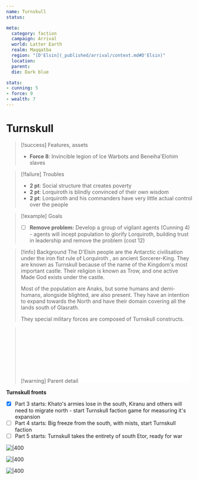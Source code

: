 ```yaml
---
name: Turnskull
status: 

meta:
  category: faction
  campaign: Arrival
  world: Latter Earth
  realm: Maqqatba
  region: "[D'Elsin](_published/arrival/context.md#D'Elsin)"
  location: 
  parent:  
  die: Dark blue

stats:
- cunning: 5
- force: 9
- wealth: 7
---
```

# Turnskull

> [!success] Features, assets
> - **Force 8**: Invincible legion of Ice Warbots and Beneiha'Elohim slaves


> [!failure] Troubles
> - **2 pt**: Social structure that creates poverty
> - **2 pt**: Lorquiroth is blindly convinced of their own wisdom
> - **2 pt**: Lorquiroth and his commanders have very little actual control over the people

> [!example] Goals
> - [ ] **Remove problem:** Develop a group of vigilant agents (Cunning 4) - agents will incept population to glorify Lorquiroth, building trust in leadership and remove the problem (cost 12)

> [!info] Background
> The D'Elsin people are the Antarctic civilisation under the iron fist rule of Lorquiroth , an ancient Sorcerer-King. They are known as Turnskull because of the name of the Kingdom's most important castle. Their religion is known as Trow, and one active Made God exists under the castle.
> 
> Most of the population are Anaks, but some humans and demi-humans, alongside blighted, are also present. They have an intention to expand towards the North and have their domain covering all the lands south of Glasrath.
> 
> They special military forces are composed of Turnskull constructs.


> [!warning] Parent detail
> ![D'Elsin](../../_published/arrival/context.md#D'Elsin)

**Turnskull fronts**
- [x] Part 3 starts: Khato's armies lose in the south, Kiranu and others will need to migrate north - start Turnskull faction game for measuring it's expansion 
- [ ] Part 4 starts: Big freeze from the south, with mists, start Turnskull faction
- [ ] Part 5 starts: Turnskull takes the entirety of south Etor, ready for war

![|400](https://i.imgur.com/S4VBMMG.png)

![|400](https://i.imgur.com/M2GuQel.png)

![|400](https://i.imgur.com/HwUqtc9.png)


